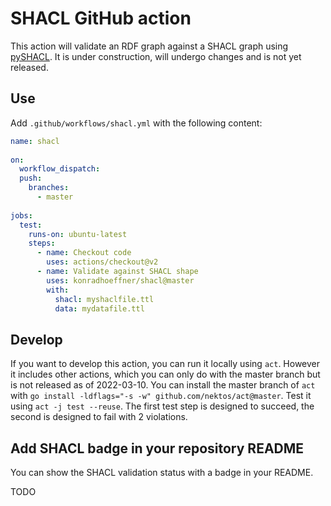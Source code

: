 # SHACL GitHub action

This action will validate an RDF graph against a SHACL graph using [pySHACL](https://github.com/RDFLib/pySHACL).
It is under construction, will undergo changes and is not yet released.

## Use

Add `.github/workflows/shacl.yml` with the following content:

```yml
name: shacl
 
on:
  workflow_dispatch:   
  push:
    branches:
      - master    
 
jobs:
  test:
    runs-on: ubuntu-latest 
    steps:  
      - name: Checkout code
        uses: actions/checkout@v2
      - name: Validate against SHACL shape
        uses: konradhoeffner/shacl@master
        with:
          shacl: myshaclfile.ttl
          data: mydatafile.ttl  
```

## Develop

If you want to develop this action, you can run it locally using `act`.
However it includes other actions, which you can only do with the master branch but is not released as of 2022-03-10.
You can install the master branch of `act` with `go install -ldflags="-s -w" github.com/nektos/act@master`.
Test it using `act -j test --reuse`.
The first test step is designed to succeed, the second is designed to fail with 2 violations.

## Add SHACL badge in your repository README

You can show the SHACL validation status with a badge in your README.

TODO
